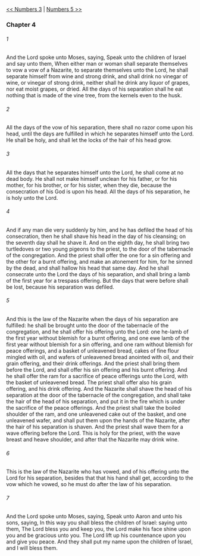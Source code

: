 [<< Numbers 3](Numbers%203)  |  [Numbers 5 >>](Numbers%205)

### Chapter 4
###### 1
And the Lord spoke unto Moses, saying, Speak unto the children of Israel and say unto them, When either man or woman shall separate themselves to vow a vow of a Nazarite, to separate themselves unto the Lord, he shall separate himself from wine and strong drink, and shall drink no vinegar of wine, or vinegar of strong drink, neither shall he drink any liquor of grapes, nor eat moist grapes, or dried. All the days of his separation shall he eat nothing that is made of the vine tree, from the kernels even to the husk.

###### 2
All the days of the vow of his separation, there shall no razor come upon his head, until the days are fulfilled in which he separates himself unto the Lord. He shall be holy, and shall let the locks of the hair of his head grow.

###### 3
All the days that he separates himself unto the Lord, he shall come at no dead body. He shall not make himself unclean for his father, or for his mother, for his brother, or for his sister, when they die, because the consecration of his God is upon his head. All the days of his separation, he is holy unto the Lord.

###### 4
And if any man die very suddenly by him, and he has defiled the head of his consecration, then he shall shave his head in the day of his cleansing; on the seventh day shall he shave it. And on the eighth day, he shall bring two turtledoves or two young pigeons to the priest, to the door of the tabernacle of the congregation. And the priest shall offer the one for a sin offering and the other for a burnt offering, and make an atonement for him, for he sinned by the dead, and shall hallow his head that same day. And he shall consecrate unto the Lord the days of his separation, and shall bring a lamb of the first year for a trespass offering. But the days that were before shall be lost, because his separation was defiled.

###### 5
And this is the law of the Nazarite when the days of his separation are fulfilled: he shall be brought unto the door of the tabernacle of the congregation, and he shall offer his offering unto the Lord: one he-lamb of the first year without blemish for a burnt offering, and one ewe lamb of the first year without blemish for a sin offering, and one ram without blemish for peace offerings, and a basket of unleavened bread, cakes of fine flour mingled with oil, and wafers of unleavened bread anointed with oil, and their grain offering, and their drink offerings. And the priest shall bring them before the Lord, and shall offer his sin offering and his burnt offering. And he shall offer the ram for a sacrifice of peace offerings unto the Lord, with the basket of unleavened bread. The priest shall offer also his grain offering, and his drink offering. And the Nazarite shall shave the head of his separation at the door of the tabernacle of the congregation, and shall take the hair of the head of his separation, and put it in the fire which is under the sacrifice of the peace offerings. And the priest shall take the boiled shoulder of the ram, and one unleavened cake out of the basket, and one unleavened wafer, and shall put them upon the hands of the Nazarite, after the hair of his separation is shaven. And the priest shall wave them for a wave offering before the Lord. This is holy for the priest, with the wave breast and heave shoulder, and after that the Nazarite may drink wine.

###### 6
This is the law of the Nazarite who has vowed, and of his offering unto the Lord for his separation, besides that that his hand shall get, according to the vow which he vowed, so he must do after the law of his separation.

###### 7
And the Lord spoke unto Moses, saying, Speak unto Aaron and unto his sons, saying, In this way you shall bless the children of Israel: saying unto them, The Lord bless you and keep you, the Lord make his face shine upon you and be gracious unto you. The Lord lift up his countenance upon you and give you peace. And they shall put my name upon the children of Israel, and I will bless them.